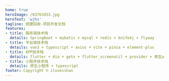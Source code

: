 ```yaml
---
home: true
heroImage: /63763453.jpg
heroText: 'wjhs'
tagline: 网捷回收-项目开发文档
features:
- title: 服务端技术栈
  details: SpringBoot + mybatis + mysql + redis + knife4j + flyway
- title: 平台端技术栈
  details: vue3 + typescript + axios + vite + pinia + element-plus
- title: APP技术栈
  details: flutter + dio + getx + flutter_screenutil + provider + 原生android
- title: 小程序技术栈
  details: 原生小程序 + typescript
footer: Copyright © ilovesshan
---
```


<!-- ## 说在前面的话
> 本人现阶段还处于学习和探索阶段，可能对项目规划和编码设计考虑不够全面，希望大家留下宝贵的建议。

> 方便后期查阅，项目中只记录一些常用工具类和代码片段，具体代码可以参考github，创作不易，希望大家多多支持！

> QQ：2665939276, 邮箱：2665939276@qq.com, QQ交流群：656854790 -->